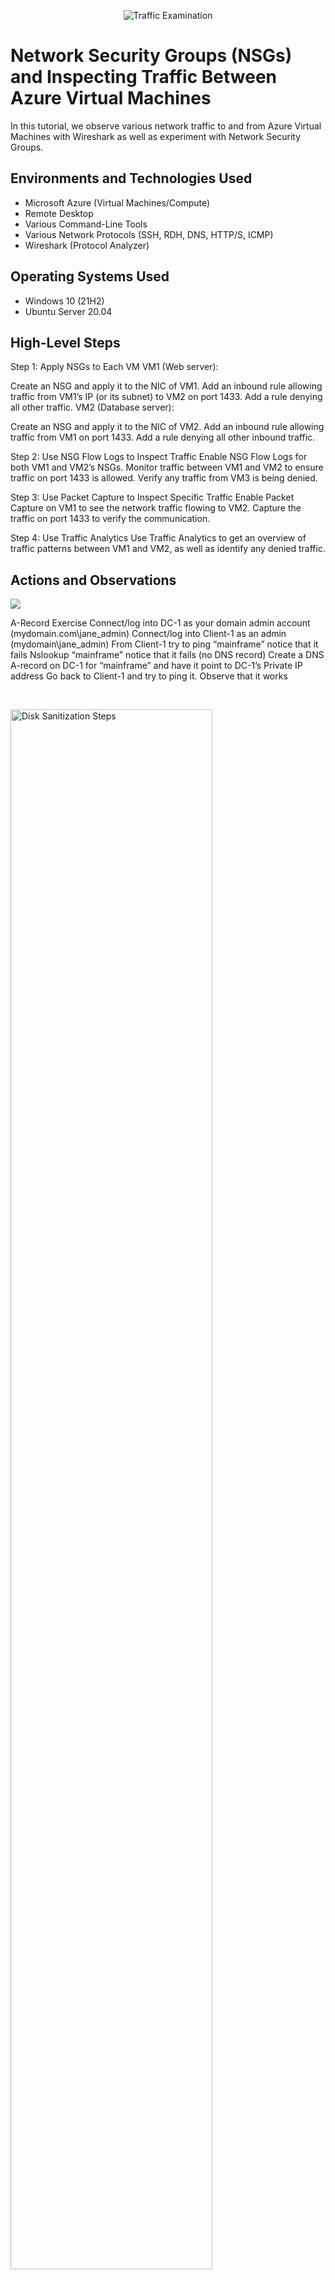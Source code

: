 <p align="center">
<img src="https://i.imgur.com/Ua7udoS.png" alt="Traffic Examination"/>
</p>

<h1>Network Security Groups (NSGs) and Inspecting Traffic Between Azure Virtual Machines</h1>
In this tutorial, we observe various network traffic to and from Azure Virtual Machines with Wireshark as well as experiment with Network Security Groups. <br />


<h2>Environments and Technologies Used</h2>

- Microsoft Azure (Virtual Machines/Compute)
- Remote Desktop
- Various Command-Line Tools
- Various Network Protocols (SSH, RDH, DNS, HTTP/S, ICMP)
- Wireshark (Protocol Analyzer)

<h2>Operating Systems Used </h2>

- Windows 10 (21H2)
- Ubuntu Server 20.04

<h2>High-Level Steps</h2>

Step 1: Apply NSGs to Each VM
VM1 (Web server):

Create an NSG and apply it to the NIC of VM1.
Add an inbound rule allowing traffic from VM1’s IP (or its subnet) to VM2 on port 1433.
Add a rule denying all other traffic.
VM2 (Database server):

Create an NSG and apply it to the NIC of VM2.
Add an inbound rule allowing traffic from VM1 on port 1433.
Add a rule denying all other inbound traffic.

Step 2: Use NSG Flow Logs to Inspect Traffic
Enable NSG Flow Logs for both VM1 and VM2’s NSGs.
Monitor traffic between VM1 and VM2 to ensure traffic on port 1433 is allowed.
Verify any traffic from VM3 is being denied.

Step 3: Use Packet Capture to Inspect Specific Traffic
Enable Packet Capture on VM1 to see the network traffic flowing to VM2.
Capture the traffic on port 1433 to verify the communication.

Step 4: Use Traffic Analytics
Use Traffic Analytics to get an overview of traffic patterns between VM1 and VM2, as well as identify any denied traffic.

<h2>Actions and Observations</h2>

<p>
<img src="https://i.imgur.com/LOEJ5JD.jpeg"/>
</p>
<p>
A-Record Exercise
Connect/log into DC-1 as your domain admin account (mydomain.com\jane_admin)
Connect/log into Client-1 as an admin (mydomain\jane_admin)
From Client-1 try to ping “mainframe” notice that it fails
Nslookup “mainframe” notice that it fails (no DNS record)
Create a DNS A-record on DC-1 for “mainframe” and have it point to DC-1’s Private IP address
Go back to Client-1 and try to ping it. Observe that it works


</p>
<br />

<p>
<img src="https://i.imgur.com/DJmEXEB.png" height="80%" width="80%" alt="Disk Sanitization Steps"/>
</p>
<p>
Lorem ipsum dolor sit amet, consectetur adipiscing elit, sed do eiusmod tempor incididunt ut labore et dolore magna aliqua. Ut enim ad minim veniam, quis nostrud exercitation ullamco laboris nisi ut aliquip ex ea commodo consequat. Duis aute irure dolor in reprehenderit in voluptate velit esse cillum dolore eu fugiat nulla pariatur.
</p>
<br />

<p>
<img src="https://i.imgur.com/DJmEXEB.png" height="80%" width="80%" alt="Disk Sanitization Steps"/>
</p>
<p>
Lorem ipsum dolor sit amet, consectetur adipiscing elit, sed do eiusmod tempor incididunt ut labore et dolore magna aliqua. Ut enim ad minim veniam, quis nostrud exercitation ullamco laboris nisi ut aliquip ex ea commodo consequat. Duis aute irure dolor in reprehenderit in voluptate velit esse cillum dolore eu fugiat nulla pariatur.
</p>
<br />
